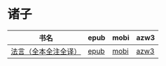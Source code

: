 # 诸子

| 书名 | epub | mobi | azw3 |
| --- | --- | --- | --- |
| [法言（全本全注全译）](http://ct.dalanmei.com/f/31084289-572129957-374dea) | [epub](http://ct.dalanmei.com/f/31084289-572129957-374dea) | [mobi](http://ct.dalanmei.com/f/31084289-571625669-da0fa0) | [azw3](http://ct.dalanmei.com/f/31084289-572189885-928f7a) |
